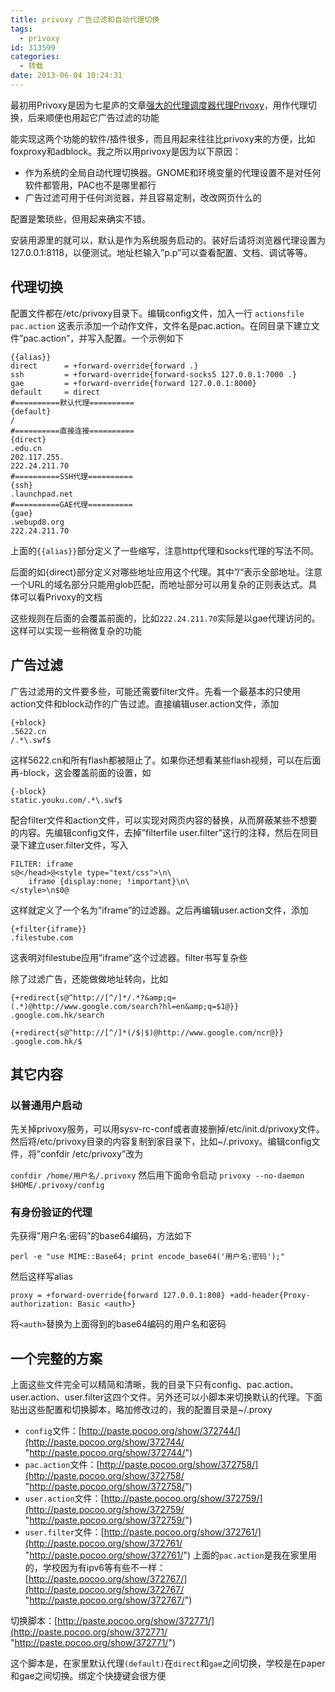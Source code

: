```yaml
---
title: privoxy 广告过滤和自动代理切换
tags:
  - privoxy
id: 313599
categories:
  - 转载
date: 2013-06-04 10:24:31
---
```


最初用Privoxy是因为七星庐的文章[强大的代理调度器代理Privoxy](http://qixinglu.com/archives/powerful_filter_proxy_privoxy "http://qixinglu.com/archives/powerful_filter_proxy_privoxy")，用作代理切换，后来顺便也用起它广告过滤的功能

能实现这两个功能的软件/插件很多，而且用起来往往比privoxy来的方便，比如foxproxy和adblock。我之所以用privoxy是因为以下原因：

* 作为系统的全局自动代理切换器。GNOME和环境变量的代理设置不是对任何软件都管用，PAC也不是哪里都行
* 广告过滤可用于任何浏览器，并且容易定制，改改网页什么的

配置是繁琐些，但用起来确实不错。

安装用源里的就可以，默认是作为系统服务启动的。装好后请将浏览器代理设置为127.0.0.1:8118，以便测试。地址栏输入”p.p”可以查看配置、文档、调试等等。

## 代理切换

配置文件都在/etc/privoxy目录下。编辑config文件，加入一行
`actionsfile pac.action`
这表示添加一个动作文件，文件名是pac.action。在同目录下建立文件”pac.action”，并写入配置。一个示例如下

```
{{alias}}
direct      = +forward-override{forward .}
ssh         = +forward-override{forward-socks5 127.0.0.1:7000 .}
gae         = +forward-override{forward 127.0.0.1:8000} 
default     = direct
#==========默认代理==========
{default}
/
#==========直接连接==========
{direct} 
.edu.cn
202.117.255.
222.24.211.70
#==========SSH代理==========
{ssh}
.launchpad.net
#==========GAE代理==========
{gae}
.webupd8.org
222.24.211.70
```

上面的`{{alias}}`部分定义了一些缩写，注意http代理和socks代理的写法不同。

后面的如{direct}部分定义对哪些地址应用这个代理。其中”/“表示全部地址。注意一个URL的域名部分只能用glob匹配，而地址部分可以用复杂的正则表达式。具体可以看Privoxy的文档

这些规则在后面的会覆盖前面的，比如`222.24.211.70`实际是以gae代理访问的。这样可以实现一些稍微复杂的功能

## 广告过滤

广告过滤用的文件要多些，可能还需要filter文件。先看一个最基本的只使用action文件和block动作的广告过滤。直接编辑user.action文件，添加

```
{+block}
.5622.cn
/.*\.swf$
```

这样5622.cn和所有flash都被阻止了。如果你还想看某些flash视频，可以在后面再-block，这会覆盖前面的设置，如

```
{-block}
static.youku.com/.*\.swf$
```

配合filter文件和action文件，可以实现对网页内容的替换，从而屏蔽某些不想要的内容。先编辑config文件，去掉”filterfile user.filter”这行的注释，然后在同目录下建立user.filter文件，写入

```
FILTER: iframe
s@</head>@<style type="text/css">\n\
    iframe {display:none; !important}\n\
</style>\n$0@
```

这样就定义了一个名为”iframe”的过滤器。之后再编辑user.action文件，添加

```
{+filter{iframe}}
.filestube.com
```

这表明对filestube应用”iframe”这个过滤器。filter书写复杂些

除了过滤广告，还能做做地址转向，比如

```
{+redirect{s@^http://[^/]*/.*?&amp;q=(.*)@http://www.google.com/search?hl=en&amp;q=$1@}}
.google.com.hk/search

{+redirect{s@^http://[^/]*(/$|$)@http://www.google.com/ncr@}}
.google.com.hk/$
```

## 其它内容

<div></div>

### 以普通用户启动

先关掉privoxy服务，可以用sysv-rc-conf或者直接删掉/etc/init.d/privoxy文件。然后将/etc/privoxy目录的内容复制到家目录下，比如~/.privoxy。编辑config文件，将”confdir /etc/privoxy”改为

`confdir /home/用户名/.privoxy`
然后用下面命令启动
`privoxy --no-daemon $HOME/.privoxy/config`


### 有身份验证的代理

先获得”用户名:密码”的base64编码，方法如下

```
perl -e "use MIME::Base64; print encode_base64('用户名:密码');"
```

然后这样写alias

```
proxy = +forward-override{forward 127.0.0.1:808} +add-header{Proxy-authorization: Basic <auth>}
```

将`<auth>`替换为上面得到的base64编码的用户名和密码


## 一个完整的方案

<div>

上面这些文件完全可以精简和清晰，我的目录下只有config、pac.action、user.action、user.filter这四个文件。另外还可以小脚本来切换默认的代理。下面贴出这些配置和切换脚本，略加修改过的，我的配置目录是~/.proxy

*   `config`文件：[http://paste.pocoo.org/show/372744/](http://paste.pocoo.org/show/372744/ "http://paste.pocoo.org/show/372744/")
*   `pac.action`文件：[http://paste.pocoo.org/show/372758/](http://paste.pocoo.org/show/372758/ "http://paste.pocoo.org/show/372758/")
*   `user.action`文件：[http://paste.pocoo.org/show/372759/](http://paste.pocoo.org/show/372759/ "http://paste.pocoo.org/show/372759/")
*   `user.filter`文件：[http://paste.pocoo.org/show/372761/](http://paste.pocoo.org/show/372761/ "http://paste.pocoo.org/show/372761/")
上面的`pac.action`是我在家里用的，学校因为有ipv6等有些不一样：[http://paste.pocoo.org/show/372767/](http://paste.pocoo.org/show/372767/ "http://paste.pocoo.org/show/372767/")

切换脚本：[http://paste.pocoo.org/show/372771/](http://paste.pocoo.org/show/372771/ "http://paste.pocoo.org/show/372771/")

这个脚本是，在家里默认代理`(default)`在`direct`和`gae`之间切换，学校是在paper和gae之间切换。绑定个快捷键会很方便